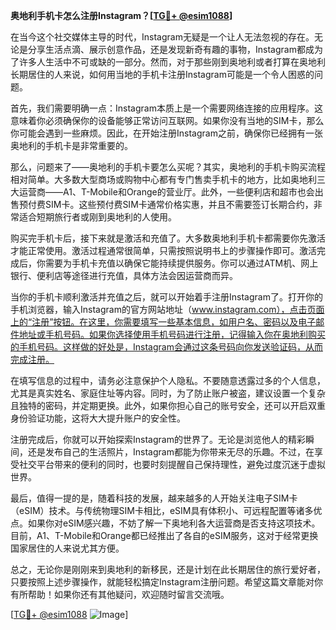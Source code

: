 **奥地利手机卡怎么注册Instagram？[[TG💪+ @esim1088](https://t.me/s/esim1088)]**

在当今这个社交媒体主导的时代，Instagram无疑是一个让人无法忽视的存在。无论是分享生活点滴、展示创意作品，还是发现新奇有趣的事物，Instagram都成为了许多人生活中不可或缺的一部分。然而，对于那些刚到奥地利或者打算在奥地利长期居住的人来说，如何用当地的手机卡注册Instagram可能是一个令人困惑的问题。

首先，我们需要明确一点：Instagram本质上是一个需要网络连接的应用程序。这意味着你必须确保你的设备能够正常访问互联网。如果你没有当地的SIM卡，那么你可能会遇到一些麻烦。因此，在开始注册Instagram之前，确保你已经拥有一张奥地利的手机卡是非常重要的。

那么，问题来了——奥地利的手机卡要怎么买呢？其实，奥地利的手机卡购买流程相对简单。大多数大型商场或购物中心都有专门售卖手机卡的地方，比如奥地利三大运营商——A1、T-Mobile和Orange的营业厅。此外，一些便利店和超市也会出售预付费SIM卡。这些预付费SIM卡通常价格实惠，并且不需要签订长期合约，非常适合短期旅行者或刚到奥地利的人使用。

购买完手机卡后，接下来就是激活和充值了。大多数奥地利手机卡都需要你先激活才能正常使用。激活过程通常很简单，只需按照说明书上的步骤操作即可。激活完成后，你需要为手机卡充值以确保它能持续提供服务。你可以通过ATM机、网上银行、便利店等途径进行充值，具体方法会因运营商而异。

当你的手机卡顺利激活并充值之后，就可以开始着手注册Instagram了。打开你的手机浏览器，输入Instagram的官方网站地址（www.instagram.com），点击页面上的“注册”按钮。在这里，你需要填写一些基本信息，如用户名、密码以及电子邮件地址或手机号码。如果你选择使用手机号码进行注册，记得输入你在奥地利购买的手机号码。这样做的好处是，Instagram会通过这条号码向你发送验证码，从而完成注册。

在填写信息的过程中，请务必注意保护个人隐私。不要随意透露过多的个人信息，尤其是真实姓名、家庭住址等内容。同时，为了防止账户被盗，建议设置一个复杂且独特的密码，并定期更换。此外，如果你担心自己的账号安全，还可以开启双重身份验证功能，这将大大提升账户的安全性。

注册完成后，你就可以开始探索Instagram的世界了。无论是浏览他人的精彩瞬间，还是发布自己的生活照片，Instagram都能为你带来无尽的乐趣。不过，在享受社交平台带来的便利的同时，也要时刻提醒自己保持理性，避免过度沉迷于虚拟世界。

最后，值得一提的是，随着科技的发展，越来越多的人开始关注电子SIM卡（eSIM）技术。与传统物理SIM卡相比，eSIM具有体积小、可远程配置等诸多优点。如果你对eSIM感兴趣，不妨了解一下奥地利各大运营商是否支持这项技术。目前，A1、T-Mobile和Orange都已经推出了各自的eSIM服务，这对于经常更换国家居住的人来说尤其方便。

总之，无论你是刚刚来到奥地利的新移民，还是计划在此长期居住的旅行爱好者，只要按照上述步骤操作，就能轻松搞定Instagram注册问题。希望这篇文章能对你有所帮助！如果你还有其他疑问，欢迎随时留言交流哦。

[[TG💪+ @esim1088](https://t.me/s/esim1088) ![Image](https://i.postimg.cc/4NQfJmqS/Snipaste-2025-05-13-00-14-12.png)]